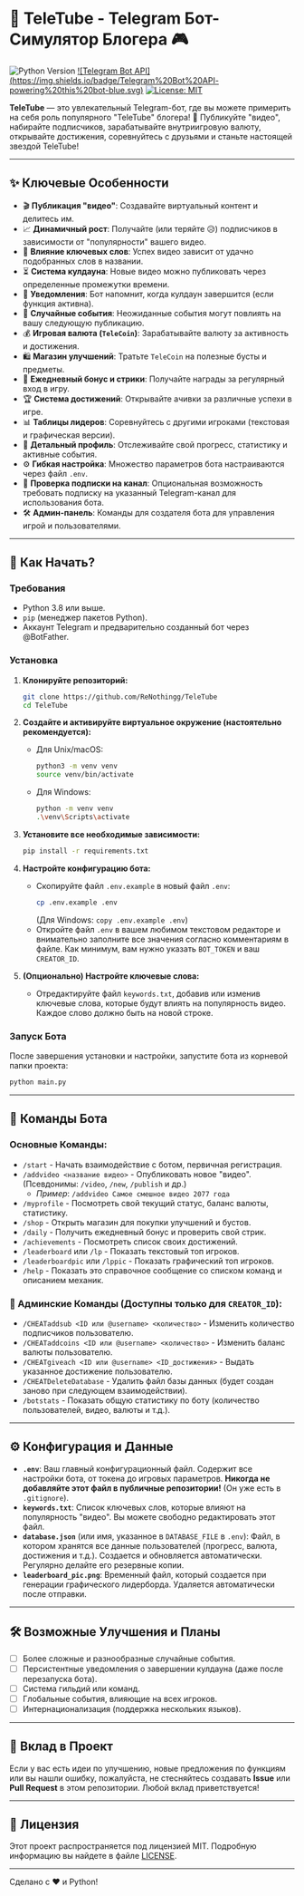 # 🤖 TeleTube - Telegram Бот-Симулятор Блогера 🎮

![Python Version](https://img.shields.io/badge/python-3.8+-blue.svg)
[![Telegram Bot API](https://img.shields.io/badge/Telegram%20Bot%20API- powering%20this%20bot-blue.svg)](https://core.telegram.org/bots/api)
[![License: MIT](https://img.shields.io/badge/License-MIT-yellow.svg)](https://opensource.org/licenses/MIT)

**TeleTube** — это увлекательный Telegram-бот, где вы можете примерить на себя роль популярного "TeleTube" блогера! 🚀 Публикуйте "видео", набирайте подписчиков, зарабатывайте внутриигровую валюту, открывайте достижения, соревнуйтесь с друзьями и станьте настоящей звездой TeleTube!

---

## ✨ Ключевые Особенности

*   🎬 **Публикация "видео"**: Создавайте виртуальный контент и делитесь им.
*   📈 **Динамичный рост**: Получайте (или теряйте 😥) подписчиков в зависимости от "популярности" вашего видео.
*   🔑 **Влияние ключевых слов**: Успех видео зависит от удачно подобранных слов в названии.
*   ⏳ **Система кулдауна**: Новые видео можно публиковать через определенные промежутки времени.
*   🔔 **Уведомления**: Бот напомнит, когда кулдаун завершится (если функция активна).
*   🎲 **Случайные события**: Неожиданные события могут повлиять на вашу следующую публикацию.
*   💰 **Игровая валюта (`TeleCoin`)**: Зарабатывайте валюту за активность и достижения.
*   🛍️ **Магазин улучшений**: Тратьте `TeleCoin` на полезные бусты и предметы.
*   🎁 **Ежедневный бонус и стрики**: Получайте награды за регулярный вход в игру.
*   🏆 **Система достижений**: Открывайте ачивки за различные успехи в игре.
*   📊 **Таблицы лидеров**: Соревнуйтесь с другими игроками (текстовая и графическая версии).
*   👤 **Детальный профиль**: Отслеживайте свой прогресс, статистику и активные события.
*   ⚙️ **Гибкая настройка**: Множество параметров бота настраиваются через файл `.env`.
*   📢 **Проверка подписки на канал**: Опциональная возможность требовать подписку на указанный Telegram-канал для использования бота.
*   🛠️ **Админ-панель**: Команды для создателя бота для управления игрой и пользователями.

---

## 🚀 Как Начать?

### Требования

*   Python 3.8 или выше.
*   `pip` (менеджер пакетов Python).
*   Аккаунт Telegram и предварительно созданный бот через @BotFather.

### Установка

1.  **Клонируйте репозиторий:**
    ```bash
    git clone https://github.com/ReNothingg/TeleTube
    cd TeleTube
    ```

2.  **Создайте и активируйте виртуальное окружение (настоятельно рекомендуется):**
    *   Для Unix/macOS:
        ```bash
        python3 -m venv venv
        source venv/bin/activate
        ```
    *   Для Windows:
        ```bash
        python -m venv venv
        .\venv\Scripts\activate
        ```

3.  **Установите все необходимые зависимости:**
    ```bash
    pip install -r requirements.txt
    ```

4.  **Настройте конфигурацию бота:**
    *   Скопируйте файл `.env.example` в новый файл `.env`:
        ```bash
        cp .env.example .env
        ```
        (Для Windows: `copy .env.example .env`)
    *   Откройте файл `.env` в вашем любимом текстовом редакторе и внимательно заполните все значения согласно комментариям в файле. Как минимум, вам нужно указать `BOT_TOKEN` и ваш `CREATOR_ID`.

5.  **(Опционально) Настройте ключевые слова:**
    *   Отредактируйте файл `keywords.txt`, добавив или изменив ключевые слова, которые будут влиять на популярность видео. Каждое слово должно быть на новой строке.

### Запуск Бота

После завершения установки и настройки, запустите бота из корневой папки проекта:

```bash
python main.py
```

---

## 🤖 Команды Бота

### Основные Команды:

*   `/start` - Начать взаимодействие с ботом, первичная регистрация.
*   `/addvideo <название видео>` - Опубликовать новое "видео". (Псевдонимы: `/video`, `/new`, `/publish` и др.)
    *   *Пример*: `/addvideo Самое смешное видео 2077 года`
*   `/myprofile` - Посмотреть свой текущий статус, баланс валюты, статистику.
*   `/shop` - Открыть магазин для покупки улучшений и бустов.
*   `/daily` - Получить ежедневный бонус и проверить свой стрик.
*   `/achievements` - Посмотреть список своих достижений.
*   `/leaderboard` или `/lp` - Показать текстовый топ игроков.
*   `/leaderboardpic` или `/lppic` - Показать графический топ игроков.
*   `/help` - Показать это справочное сообщение со списком команд и описанием механик.

### 🔐 Админские Команды (Доступны только для `CREATOR_ID`):

*   `/CHEATaddsub <ID или @username> <количество>` - Изменить количество подписчиков пользователю.
*   `/CHEATaddcoins <ID или @username> <количество>` - Изменить баланс валюты пользователю.
*   `/CHEATgiveach <ID или @username> <ID_достижения>` - Выдать указанное достижение пользователю.
*   `/CHEATDeleteDatabase` - Удалить файл базы данных (будет создан заново при следующем взаимодействии).
*   `/botstats` - Показать общую статистику по боту (количество пользователей, видео, валюты и т.д.).

---

## ⚙️ Конфигурация и Данные

*   **`.env`**: Ваш главный конфигурационный файл. Содержит все настройки бота, от токена до игровых параметров. **Никогда не добавляйте этот файл в публичные репозитории!** (Он уже есть в `.gitignore`).
*   **`keywords.txt`**: Список ключевых слов, которые влияют на популярность "видео". Вы можете свободно редактировать этот файл.
*   **`database.json`** (или имя, указанное в `DATABASE_FILE` в `.env`): Файл, в котором хранятся все данные пользователей (прогресс, валюта, достижения и т.д.). Создается и обновляется автоматически. Регулярно делайте его резервные копии.
*   **`leaderboard_pic.png`**: Временный файл, который создается при генерации графического лидерборда. Удаляется автоматически после отправки.

---

## 🛠️ Возможные Улучшения и Планы

*   [ ] Более сложные и разнообразные случайные события.
*   [ ] Персистентные уведомления о завершении кулдауна (даже после перезапуска бота).
*   [ ] Система гильдий или команд.
*   [ ] Глобальные события, влияющие на всех игроков.
*   [ ] Интернационализация (поддержка нескольких языков).

---

## 🤝 Вклад в Проект

Если у вас есть идеи по улучшению, новые предложения по функциям или вы нашли ошибку, пожалуйста, не стесняйтесь создавать **Issue** или **Pull Request** в этом репозитории. Любой вклад приветствуется!

---

## 📄 Лицензия

Этот проект распространяется под лицензией MIT. Подробную информацию вы найдете в файле [LICENSE](LICENSE).

---

Сделано с ❤️ и Python!